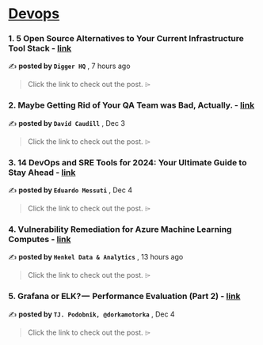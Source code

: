 
<h1><a href=https://medium.com/tag/devops/recommended target="_blank" rel="noopener noreferrer">Devops</a></h1>
<h3>1. 5 Open Source Alternatives to Your Current Infrastructure Tool Stack - <a href=https://medium.com/@DiggerHQ/5-open-source-alternatives-to-your-current-infrastructure-tool-stack-3e66a17728ac?source=tag_recommended_feed---------0-84----------devops----------49a7ab0e_6ef3_44cd_afc3_a9d48a9573d3------- target="_blank" rel="noopener noreferrer">link</a></h3>

✍️ **posted by `Digger HQ`** <date> , 7 hours ago</date>

<blockquote>Click the link to check out the post. ⌲</blockquote>

<h3>2. Maybe Getting Rid of Your QA Team was Bad, Actually. - <a href=https://medium.com/@davidkcaudill/maybe-getting-rid-of-your-qa-team-was-bad-actually-52c408bd048b?source=tag_recommended_feed---------1-107----------devops----------49a7ab0e_6ef3_44cd_afc3_a9d48a9573d3------- target="_blank" rel="noopener noreferrer">link</a></h3>

✍️ **posted by `David Caudill`** <date> , Dec 3</date>

<blockquote>Click the link to check out the post. ⌲</blockquote>

<h3>3. 14 DevOps and SRE Tools for 2024: Your Ultimate Guide to Stay Ahead - <a href=https://medium.com/statuspal/14-devops-and-sre-tools-for-2024-your-ultimate-guide-to-stay-ahead-f77bbf4b0eb8?source=tag_recommended_feed---------2-85----------devops----------49a7ab0e_6ef3_44cd_afc3_a9d48a9573d3------- target="_blank" rel="noopener noreferrer">link</a></h3>

✍️ **posted by `Eduardo Messuti`** <date> , Dec 4</date>

<blockquote>Click the link to check out the post. ⌲</blockquote>

<h3>4. Vulnerability Remediation for Azure Machine Learning Computes - <a href=https://medium.com/henkel-data-and-analytics/vulnerability-remediation-for-azure-machine-learning-computes-53d7286e69b2?source=tag_recommended_feed---------3-84----------devops----------49a7ab0e_6ef3_44cd_afc3_a9d48a9573d3------- target="_blank" rel="noopener noreferrer">link</a></h3>

✍️ **posted by `Henkel Data & Analytics`** <date> , 13 hours ago</date>

<blockquote>Click the link to check out the post. ⌲</blockquote>

<h3>5. Grafana or ELK? —  Performance Evaluation (Part 2) - <a href=https://medium.com/gitconnected/grafana-or-elk-performance-evaluation-part-2-65c8ace147ae?source=tag_recommended_feed---------4-107----------devops----------49a7ab0e_6ef3_44cd_afc3_a9d48a9573d3------- target="_blank" rel="noopener noreferrer">link</a></h3>

✍️ **posted by `TJ. Podobnik, @dorkamotorka`** <date> , Dec 4</date>

<blockquote>Click the link to check out the post. ⌲</blockquote>

